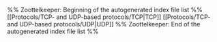 %% Zoottelkeeper: Beginning of the autogenerated index file list  %%
 [[Protocols/TCP- and UDP-based protocols/TCP|TCP]]
 [[Protocols/TCP- and UDP-based protocols/UDP|UDP]]
%% Zoottelkeeper: End of the autogenerated index file list  %%
